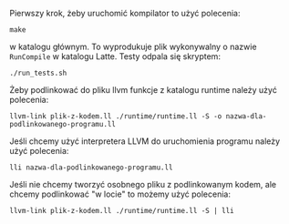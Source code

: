 Pierwszy krok, żeby uruchomić kompilator to użyć polecenia:
```
make
```
w katalogu głównym. To wyprodukuje plik wykonywalny o nazwie `RunCompile` w katalogu Latte. Testy odpala się skryptem:
```
./run_tests.sh
```

Żeby podlinkować do pliku llvm funkcje z katalogu runtime należy użyć polecenia:
```
llvm-link plik-z-kodem.ll ./runtime/runtime.ll -S -o nazwa-dla-podlinkowanego-programu.ll
```
Jeśli chcemy użyć interpretera LLVM do uruchomienia programu należy użyć polecenia:
```
lli nazwa-dla-podlinkowanego-programu.ll
```

Jeśli nie chcemy tworzyć osobnego pliku z podlinkowanym kodem, ale chcemy podlinkować "w locie" to możemy użyć polecenia:
```
llvm-link plik-z-kodem.ll ./runtime/runtime.ll -S | lli
```